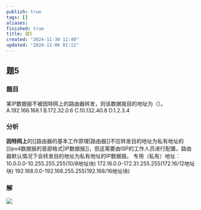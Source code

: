 ```yaml
---
publish: true
tags: []
aliases: 
finished: true
title: 题5
created: "2024-11-30 12:40"
updated: "2024-12-06 01:11"
---
```

## 题5
### 题目
某IP数据报不被因特网上的路由器转发，则该数据报目的地址为（）。
A.192.166.168.1
B.172.32.0.6
C.10.132.40.8
D.1.2.3.4
### 分析
**因特网上**的[[路由器的基本工作原理|路由器]]不应转发目的地址为私有地址的[[ipv4数据报的首部格式|IP数据报]]，但这需要由ISP的工作人员进行配置，路由器默认情况下会转发目的地址为私有地址的IP数据报。
专用（私有）地址：
10.0.0.0-10.255.255.255(10/8地址块)
172.16.0.0-172.31.255.255(172.16/12地址块)
192.168.0.0-192.168.255.255(192.168/16地址块)
### 解
![](https://img.hwenyi.live/202411302235596.webp)
